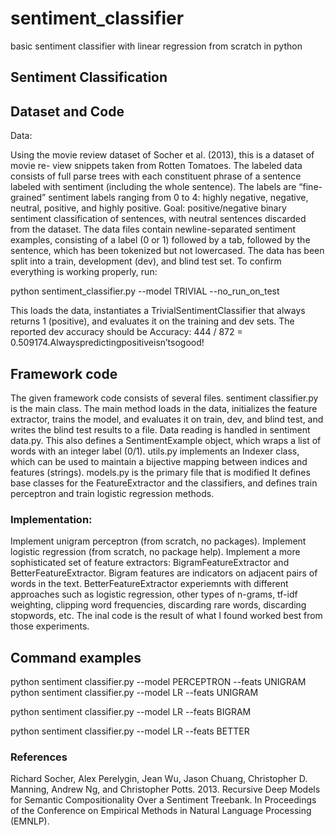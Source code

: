 # sentiment_classifier
basic sentiment classifier with linear regression from scratch in python

## Sentiment Classification

## Dataset and Code

Data:

Using the movie review dataset of Socher et al. (2013), this is a dataset of movie re- view snippets taken from Rotten Tomatoes. The labeled data consists of full parse trees with each constituent phrase of a sentence labeled with sentiment (including the whole sentence). The labels are “fine-grained” sentiment labels ranging from 0 to 4: highly negative, negative, neutral, positive, and highly positive.
Goal: positive/negative binary sentiment classification of sentences, with neutral sentences discarded from the dataset. The data files contain newline-separated sentiment examples, consisting of a label (0 or 1) followed by a tab, followed by the sentence, which has been tokenized but not lowercased. The data has been split into a train, development (dev), and blind test set.
To confirm everything is working properly, run:

python sentiment_classifier.py --model TRIVIAL --no_run_on_test

This loads the data, instantiates a TrivialSentimentClassifier that always returns 1 (positive), and evaluates it on the training and dev sets. The reported dev accuracy should be Accuracy: 444 / 872 = 0.509174.Alwayspredictingpositiveisn’tsogood!

## Framework code

The given framework code consists of several files. sentiment classifier.py is the main class.
The main method loads in the data, initializes the feature extractor, trains the model, and evaluates it on train, dev, and blind test, and writes the blind test results to a file.
Data reading is handled in sentiment data.py. This also defines a SentimentExample object, which wraps a list of words with an integer label (0/1).
utils.py implements an Indexer class, which can be used to maintain a bijective mapping between indices and features (strings).
models.py is the primary file that is modified
It defines base classes for the FeatureExtractor and the classifiers, and defines train perceptron and train logistic regression methods.

### Implementation:

Implement unigram perceptron (from scratch, no packages). Implement logistic regression (from scratch, no package help). Implement a more sophisticated set of feature extractors: BigramFeatureExtractor and BetterFeatureExtractor. Bigram features are indicators on adjacent pairs of words in the text. BetterFeatureExtractor experiemnts with different approaches such as logistic regression, other types of n-grams, tf-idf weighting, clipping word frequencies, discarding rare words, discarding stopwords, etc. The inal code is the result of what I found worked best from those experiments.

## Command examples

python sentiment classifier.py --model PERCEPTRON --feats UNIGRAM python sentiment classifier.py --model LR --feats UNIGRAM

python sentiment classifier.py --model LR --feats BIGRAM

python sentiment classifier.py --model LR --feats BETTER

### References

Richard Socher, Alex Perelygin, Jean Wu, Jason Chuang, Christopher D. Manning, Andrew Ng, and Christopher Potts. 2013. Recursive Deep Models for Semantic Compositionality Over a Sentiment Treebank. In Proceedings of the Conference on Empirical Methods in Natural Language Processing (EMNLP).

